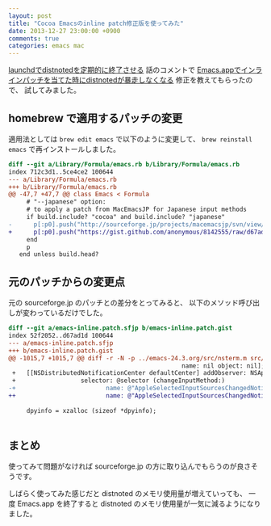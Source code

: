 ```yaml
---
layout: post
title: "Cocoa Emacsのinline patch修正版を使ってみた"
date: 2013-12-27 23:00:00 +0900
comments: true
categories: emacs mac
---
```

[launchdでdistnotedを定期的に終了させる](/blog/2013-11-13-killall-distnoted-periodically.html)
話のコメントで
[Emacs.appでインラインパッチを当てた時にdistnotedが暴走しなくなる](https://gist.github.com/anonymous/8142555)
修正を教えてもらったので、
試してみました。

<!--more-->

## homebrew で適用するパッチの変更

適用法としては
`brew edit emacs`
で以下のように変更して、
`brew reinstall emacs`
で再インストールしました。

```diff
diff --git a/Library/Formula/emacs.rb b/Library/Formula/emacs.rb
index 712c3d1..5ce4ce2 100644
--- a/Library/Formula/emacs.rb
+++ b/Library/Formula/emacs.rb
@@ -47,7 +47,7 @@ class Emacs < Formula
     # "--japanese" option:
     # to apply a patch from MacEmacsJP for Japanese input methods
     if build.include? "cocoa" and build.include? "japanese"
-      p[:p0].push("http://sourceforge.jp/projects/macemacsjp/svn/view/inline_patch/trunk/emacs-inline.patch?view=co&revision=583&root=macemacsjp&pathrev=583")
+      p[:p0].push("https://gist.github.com/anonymous/8142555/raw/d67ad1dc814579d125afbd18de3a62ba69895601/emacs-inline.patch")
     end
     p
   end unless build.head?
```

## 元のパッチからの変更点

元の sourceforge.jp のパッチとの差分をとってみると、
以下のメソッド呼び出しが変わっているだけでした。

```diff
diff --git a/emacs-inline.patch.sfjp b/emacs-inline.patch.gist
index 52f2052..d67ad1d 100644
--- a/emacs-inline.patch.sfjp
+++ b/emacs-inline.patch.gist
@@ -1015,7 +1015,7 @@ diff -r -N -p ../emacs-24.3.org/src/nsterm.m src/nsterm.m
                                                name: nil object: nil]; */
 +   [[NSDistributedNotificationCenter defaultCenter] addObserver: NSApp
 + 					selector: @selector (changeInputMethod:)
-+ 						   name: @"AppleSelectedInputSourcesChangedNotification" object: nil];
++ 						   name: @"AppleSelectedInputSourcesChangedNotification" object: nil suspensionBehavior:NSNotificationSuspensionBehaviorDeliverImmediately];
   
     dpyinfo = xzalloc (sizeof *dpyinfo);
   
```

## まとめ

使ってみて問題がなければ sourceforge.jp の方に取り込んでもらうのが良さそうです。

しばらく使ってみた感じだと distnoted のメモリ使用量が増えていっても、
一度 Emacs.app を終了すると distnoted のメモリ使用量が一気に減るようになりました。

